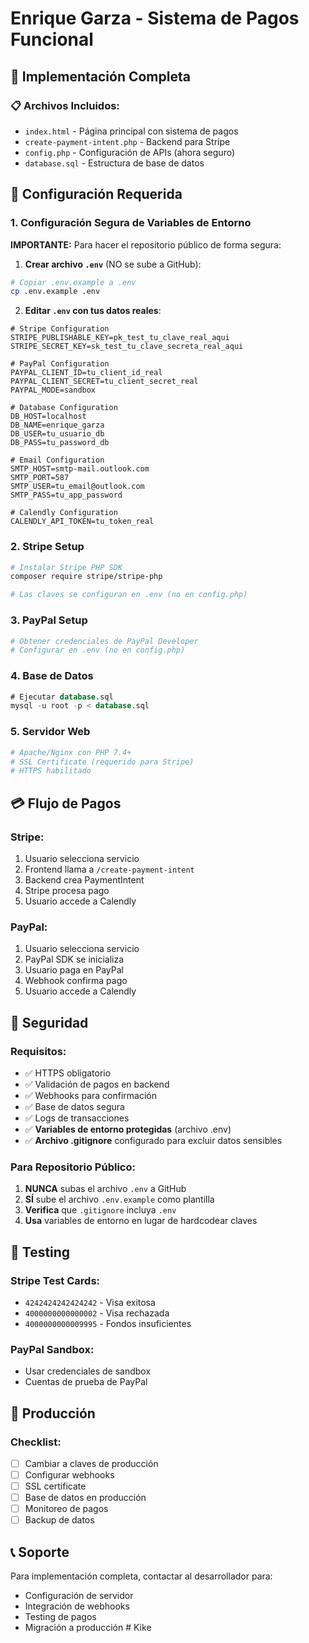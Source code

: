 # Enrique Garza - Sistema de Pagos Funcional

## 🚀 Implementación Completa

### 📋 Archivos Incluidos:
- `index.html` - Página principal con sistema de pagos
- `create-payment-intent.php` - Backend para Stripe
- `config.php` - Configuración de APIs (ahora seguro)
- `database.sql` - Estructura de base de datos

## 🔧 Configuración Requerida

### 1. **Configuración Segura de Variables de Entorno**

**IMPORTANTE:** Para hacer el repositorio público de forma segura:

1. **Crear archivo `.env`** (NO se sube a GitHub):
```bash
# Copiar .env.example a .env
cp .env.example .env
```

2. **Editar `.env` con tus datos reales**:
```env
# Stripe Configuration
STRIPE_PUBLISHABLE_KEY=pk_test_tu_clave_real_aqui
STRIPE_SECRET_KEY=sk_test_tu_clave_secreta_real_aqui

# PayPal Configuration
PAYPAL_CLIENT_ID=tu_client_id_real
PAYPAL_CLIENT_SECRET=tu_client_secret_real
PAYPAL_MODE=sandbox

# Database Configuration
DB_HOST=localhost
DB_NAME=enrique_garza
DB_USER=tu_usuario_db
DB_PASS=tu_password_db

# Email Configuration
SMTP_HOST=smtp-mail.outlook.com
SMTP_PORT=587
SMTP_USER=tu_email@outlook.com
SMTP_PASS=tu_app_password

# Calendly Configuration
CALENDLY_API_TOKEN=tu_token_real
```

### 2. **Stripe Setup**
```bash
# Instalar Stripe PHP SDK
composer require stripe/stripe-php

# Las claves se configuran en .env (no en config.php)
```

### 3. **PayPal Setup**
```bash
# Obtener credenciales de PayPal Developer
# Configurar en .env (no en config.php)
```

### 4. **Base de Datos**
```sql
# Ejecutar database.sql
mysql -u root -p < database.sql
```

### 5. **Servidor Web**
```bash
# Apache/Nginx con PHP 7.4+
# SSL Certificate (requerido para Stripe)
# HTTPS habilitado
```

## 💳 Flujo de Pagos

### **Stripe:**
1. Usuario selecciona servicio
2. Frontend llama a `/create-payment-intent`
3. Backend crea PaymentIntent
4. Stripe procesa pago
5. Usuario accede a Calendly

### **PayPal:**
1. Usuario selecciona servicio
2. PayPal SDK se inicializa
3. Usuario paga en PayPal
4. Webhook confirma pago
5. Usuario accede a Calendly

## 🔐 Seguridad

### **Requisitos:**
- ✅ HTTPS obligatorio
- ✅ Validación de pagos en backend
- ✅ Webhooks para confirmación
- ✅ Base de datos segura
- ✅ Logs de transacciones
- ✅ **Variables de entorno protegidas** (archivo .env)
- ✅ **Archivo .gitignore** configurado para excluir datos sensibles

### **Para Repositorio Público:**
1. **NUNCA** subas el archivo `.env` a GitHub
2. **SÍ** sube el archivo `.env.example` como plantilla
3. **Verifica** que `.gitignore` incluya `.env`
4. **Usa** variables de entorno en lugar de hardcodear claves

## 📱 Testing

### **Stripe Test Cards:**
- `4242424242424242` - Visa exitosa
- `4000000000000002` - Visa rechazada
- `4000000000009995` - Fondos insuficientes

### **PayPal Sandbox:**
- Usar credenciales de sandbox
- Cuentas de prueba de PayPal

## 🚀 Producción

### **Checklist:**
- [ ] Cambiar a claves de producción
- [ ] Configurar webhooks
- [ ] SSL certificate
- [ ] Base de datos en producción
- [ ] Monitoreo de pagos
- [ ] Backup de datos

## 📞 Soporte

Para implementación completa, contactar al desarrollador para:
- Configuración de servidor
- Integración de webhooks
- Testing de pagos
- Migración a producción
#   K i k e 
 
 